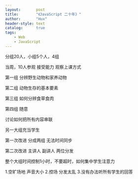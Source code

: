 ```yaml
---
layout:       post
title:        "《JavaScript 二十年》"
author:       "Hux"
header-style: text
catalog:      true
tags:
    - Web
    - JavaScript
---
```

分组20人，小组5个人，4组

当周，10人参观 接受能力 观察上课方式

第一组 分辨野生动物和家养动物

第二组 动物生存的基本要素

第三组 如何分辨食草食肉

第四组 随意

讨论如何把所有内容串联

另一大组充当学生 

第一次改进 分成两组 无法时间同步

第二次改进 主讲人 副讲人 两位分发

整个大组时间控制1小时，不要超时，如何集中学生注意力

1.空旷场地 声音大小 2.控场 分发太乱 3.没有办法听所有学生的回答